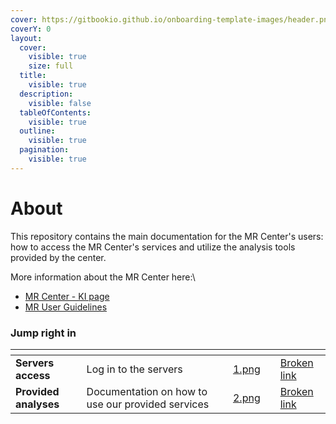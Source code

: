 ```yaml
---
cover: https://gitbookio.github.io/onboarding-template-images/header.png
coverY: 0
layout:
  cover:
    visible: true
    size: full
  title:
    visible: true
  description:
    visible: false
  tableOfContents:
    visible: true
  outline:
    visible: true
  pagination:
    visible: true
---
```


# About

&#x20;This repository contains the main documentation for the MR Center's users: how to access the MR Center's services and utilize the analysis tools provided by the center.&#x20;

More information about the MR Center here:\


* [MR Center - KI page](https://ki.se/en/research/research-infrastructure-and-environments/core-facilities-for-research/the-mr-center)
* [MR User Guidelines](https://ki.se/en/research/research-infrastructure-and-environments/core-facilities-for-research/the-mr-center/the-mr-center-user-guidelines)

### Jump right in

<table data-view="cards"><thead><tr><th></th><th></th><th data-hidden data-card-cover data-type="files"></th><th data-hidden></th><th data-hidden data-card-target data-type="content-ref"></th></tr></thead><tbody><tr><td><strong>Servers access</strong></td><td>Log in to the servers</td><td><a href=".gitbook/assets/1.png">1.png</a></td><td></td><td><a href="broken-reference">Broken link</a></td></tr><tr><td><strong>Provided analyses</strong></td><td>Documentation on how to use our provided services</td><td><a href=".gitbook/assets/2.png">2.png</a></td><td></td><td><a href="broken-reference">Broken link</a></td></tr></tbody></table>
